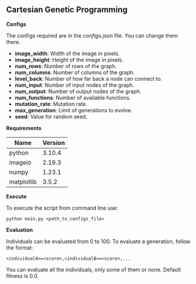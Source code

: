 ## Cartesian Genetic Programming

**Configs**

The configs required are in the *configs.json* file. You can change them there.

  * **image_width**: Width of the image in pixels.
  * **image_height**: Height of the image in pixels.
  * **num_rows**: Number of rows of the graph.
  * **num_columns**: Number of columns of the graph.
  * **level_back**: Number of how far back a node can connect to.
  * **num_input**: Number of input nodes of the graph.
  * **num_output**: Number of output nodes of the graph.
  * **num_functions**: Number of available functions.
  * **mutation_rate**: Mutation rate.
  * **max_generation**: Limit of generations to evolve.
  * **seed**: Value for random seed.

**Requirements**

| Name       | Version |
|------------|---------|
 | python     | 3.10.4  |
| imageio    | 2.19.3  |
| numpy      | 1.23.1  |
 | matplotlib | 3.5.2   |

**Execute**

To execute the script from command line use:

`python main.py <path_to_configs_file>`

**Evaluation**

Individuals can be evaluated from 0 to 100.
To evaluate a generation, follow the format:

`<individualA>=<score>,<individualB>=<score>,...`

You can evaluate all the individuals, only some of them or none. Default fitness is 0.0.
